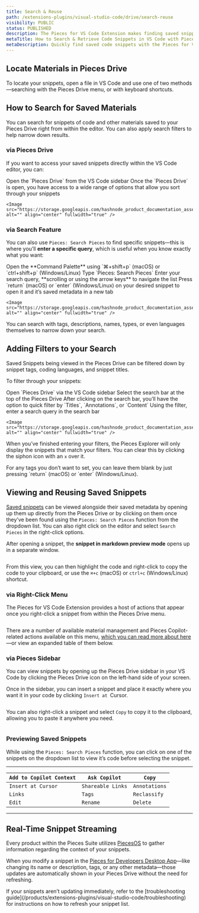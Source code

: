 ```yaml
---
title: Search & Reuse
path: /extensions-plugins/visual-studio-code/drive/search-reuse
visibility: PUBLIC
status: PUBLISHED
description: The Pieces for VS Code Extension makes finding saved snippets quick and seamless, helping you stay productive without breaking your workflow.
metaTitle: How to Search & Retrieve Code Snippets in VS Code with Pieces Drive
metaDescription: Quickly find saved code snippets with the Pieces for VS Code Extension, ensuring seamless search and productivity without workflow disruptions.
---
```


## Locate Materials in Pieces Drive

To locate your snippets, open a file in VS Code and use one of two methods—searching with the Pieces Drive menu, or with keyboard shortcuts.

## How to Search for Saved Materials

You can search for snippets of code and other materials saved to your Pieces Drive right from within the editor. You can also apply search filters to help narrow down results.

### via Pieces Drive

If you want to access your saved snippets directly within the VS Code editor, you can:

<Steps>
  <Step title="Locate Pieces Drive">
    Open the `Pieces Drive` from the VS Code sidebar
  </Step>

  <Step title="Filter, Search, and Explore">
    Once the `Pieces Drive` is open, you have access to a wide range of options that allow you sort through your snippets

    <Image src="https://storage.googleapis.com/hashnode_product_documentation_assets/vs_code_extension_assets/using_snippets/search_and_reuse/opening_a_snippet.gif" alt="" align="center" fullwidth="true" />
  </Step>
</Steps>

### via Search Feature

You can also use `Pieces: Search Pieces` to find specific snippets—this is where you’ll **enter a specific query**, which is useful when you know exactly what you want:

<Steps>
  <Step title="Open the Command Palette">
    Open the **Command Palette** using `⌘+shift+p` (macOS) or `ctrl+shift+p` (Windows/Linux)
  </Step>

  <Step title="Enter the Command">
    Type `Pieces: Search Pieces`
  </Step>

  <Step title="Enter your Search Query">
    Enter your search query, **scrolling or using the arrow keys** to navigate the list
  </Step>

  <Step title="Choose your Desired Snippet">
    Press `return` (macOS) or `enter` (Windows/Linux) on your desired snippet to open it and it’s saved metadata in a new tab

    <Image src="https://storage.googleapis.com/hashnode_product_documentation_assets/vs_code_extension_assets/using_snippets/search_and_reuse/search_snippets.gif" alt="" align="center" fullwidth="true" />
  </Step>
</Steps>

<Callout type="tip">
  You can search with tags, descriptions, names, types, or even languages themselves to narrow down your search.
</Callout>

## Adding Filters to your Search

Saved Snippets being viewed in the Pieces Drive can be filtered down by snippet tags, coding languages, and snippet titles.

To filter through your snippets:

<Steps>
  <Step title="Open Pieces Drive">
    Open `Pieces Drive` via the VS Code sidebar
  </Step>

  <Step title="Select the Search Bar">
    Select the search bar at the top of the Pieces Drive
  </Step>

  <Step title="Choose the Filter Option">
    After clicking on the search bar, you’ll have the option to quick filter by `Titles`, `Annotations`, or `Content`
  </Step>

  <Step title="Enter your Query">
    Using the filter, enter a search query in the search bar

    <Image src="https://storage.googleapis.com/hashnode_product_documentation_assets/vs_code_extension_assets/using_snippets/search_and_reuse/filtering_snippets.gif" alt="" align="center" fullwidth="true" />
  </Step>
</Steps>

When you’ve finished entering your filters, the Pieces Explorer will only display the snippets that match your filters. You can clear this by clicking the siphon icon with an `x` over it.

<Callout type="tip">
  For any tags you don’t want to set, you can leave them blank by just pressing `return` (macOS) or `enter` (Windows/Linux).
</Callout>

## Viewing and Reusing Saved Snippets

<a target="_blank" href="/products/extensions-plugins/visual-studio-code/drive/save-snippets">Saved snippets</a> can be viewed alongside their saved metadata by opening up them up directly from the Pieces Drive or by clicking on them once they’ve been found using the `Pieces: Search Pieces` function from the dropdown list. You can also right click on the editor and select `Search Pieces` in the right-click options.

After opening a snippet, the **snippet in markdown preview mode** opens up in a separate window.

<Image src="https://storage.googleapis.com/hashnode_product_documentation_assets/vs_code_extension_assets/using_snippets/search_and_reuse/opened_markdown_snippet.png" alt="" align="center" fullwidth="true" />

From this view, you can then highlight the code and right-click to copy the code to your clipboard, or use the `⌘+c` (macOS) or `ctrl+c` (Windows/Linux) shortcut.

### via Right-Click Menu

The Pieces for VS Code Extension provides a host of actions that appear once you right-click a snippet from within the Pieces Drive menu.

<Image src="https://storage.googleapis.com/hashnode_product_documentation_assets/vs_code_extension_assets/using_snippets/search_and_reuse/right_click_menu_drive.png" alt="" align="center" fullwidth="true" />

There are a number of available material management and Pieces Copilot-related actions available on this menu, [which you can read more about here](/products/extensions-plugins/visual-studio-code/drive/edit-update#actions-from-the-editing-view)—or view an expanded table of them below.

### via Pieces Sidebar

You can view snippets by opening up the Pieces Drive sidebar in your VS Code by clicking the Pieces Drive icon on the left-hand side of your screen.

Once in the sidebar, you can insert a snippet and place it exactly where you want it in your code by clicking `Insert at `Cursor.

<Image src="https://storage.googleapis.com/hashnode_product_documentation_assets/vs_code_extension_assets/using_snippets/search_and_reuse/insert_at_cursor.gif" alt="" align="center" fullwidth="true" />

You can also right-click a snippet and select `Copy` to copy it to the clipboard, allowing you to paste it anywhere you need.

<Image src="https://storage.googleapis.com/hashnode_product_documentation_assets/vs_code_extension_assets/using_snippets/search_and_reuse/drive_copy_to_clipboard.png" alt="" align="center" fullwidth="true" />

### Previewing Saved Snippets

While using the `Pieces: Search Pieces` function, you can click on one of the snippets on the dropdown list to view it’s code before selecting the snippet.

***

| `Add to Copilot Context` | `Ask Copilot`     | `Copy`        |
| ------------------------ | ----------------- | ------------- |
| `Insert at Cursor`       | `Shareable Links` | `Annotations` |
| `Links`                  | `Tags`            | `Reclassify`  |
| `Edit`                   | `Rename`          | `Delete`      |

***

## Real-Time Snippet Streaming

Every product within the Pieces Suite utilizes <a target="_blank" href="/products/core-dependencies/pieces-os">PiecesOS</a> to gather information regarding the context of your snippets.

When you modify a snippet in the <a target="_blank" href="/products/desktop">Pieces for Developers Desktop App</a>—like changing its name or description, tags, or any other metadata—those updates are automatically shown in your Pieces Drive without the need for refreshing.

<Callout type="tip">
  If your snippets aren’t updating immediately, refer to the [troubleshooting guide](/products/extensions-plugins/visual-studio-code/troubleshooting) for instructions on how to refresh your snippet list.
</Callout>